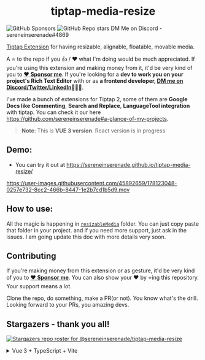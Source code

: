 <h1 align="center"> tiptap-media-resize </h1>

  ![GitHub Sponsors](https://img.shields.io/github/sponsors/sereneinserenade?color=%23bf3989&label=Sponsor%20Me&style=for-the-badge)
  ![GitHub Repo stars](https://img.shields.io/github/stars/sereneinserenade/tiptap-media-resize?label=Star%20the%20Repo&style=for-the-badge)
  DM Me on Discord - sereneinserenade#4869


[Tiptap Extension](https://tiptap.dev/guide/custom-extensions) for having resizable, alignable, floatable, movable media.

A ⭐️ to the repo if you 👍 / ❤️  what I'm doing would be much appreciated. If you're using this extension and making money from it, it'd be very kind of you to **[:heart: Sponsor me](https://github.com/sponsors/sereneinserenade)**. If you're looking for a **dev to work you on your project's Rich Text Editor** with or as **a frontend developer, [DM me on Discord/Twitter/LinkedIn](https://github.com/sereneinserenade)👨‍💻🤩**.

I've made a bunch of extensions for Tiptap 2, some of them are **Google Docs like Commenting**, **Search and Replace**, **LanguageTool integration** with tiptap. You can check it our here https://github.com/sereneinserenade#a-glance-of-my-projects.

> **Note**: This is __VUE 3 version__. React version is in progress

## Demo:

- You can try it out at https://sereneinserenade.github.io/tiptap-media-resize/

https://user-images.githubusercontent.com/45892659/178123048-0257e732-8cc2-466b-8447-1e2b7cd1b5d9.mov

## How to use:

All the magic is happening in [`resizableMedia`](src/components/resizableMedia) folder. You can just copy paste that folder in your project. and if you need more support, just ask in the issues. I am going update this doc with more details very soon.


## Contributing

If you're making money from this extension or as gesture, it'd be very kind of you to **[:heart: Sponsor me](https://github.com/sponsors/sereneinserenade)**. You can also show your ❤️ by ⭐️ing this repository. Your support means a lot.

Clone the repo, do something, make a PR(or not). You know what's the drill. Looking forward to your PRs, you amazing devs.

## Stargazers - thank you all!
[![Stargazers repo roster for @sereneinserenade/tiptap-media-resize](https://reporoster.com/stars/dark/sereneinserenade/tiptap-media-resize)](https://github.com/sereneinserenade/tiptap-comment-extension/stargazers)

<details>
  <summary> Vue 3 + TypeScript + Vite </summary>

This template should help get you started developing with Vue 3 and TypeScript in Vite. The template uses Vue 3 `<script setup>` SFCs, check out the [script setup docs](https://v3.vuejs.org/api/sfc-script-setup.html#sfc-script-setup) to learn more.

## Recommended IDE Setup

- [VS Code](https://code.visualstudio.com/) + [Volar](https://marketplace.visualstudio.com/items?itemName=Vue.volar)

## Type Support For `.vue` Imports in TS

Since TypeScript cannot handle type information for `.vue` imports, they are shimmed to be a generic Vue component type by default. In most cases this is fine if you don't really care about component prop types outside of templates. However, if you wish to get actual prop types in `.vue` imports (for example to get props validation when using manual `h(...)` calls), you can enable Volar's Take Over mode by following these steps:

1. Run `Extensions: Show Built-in Extensions` from VS Code's command palette, look for `TypeScript and JavaScript Language Features`, then right click and select `Disable (Workspace)`. By default, Take Over mode will enable itself if the default TypeScript extension is disabled.
2. Reload the VS Code window by running `Developer: Reload Window` from the command palette.

You can learn more about Take Over mode [here](https://github.com/johnsoncodehk/volar/discussions/471).

</details>
